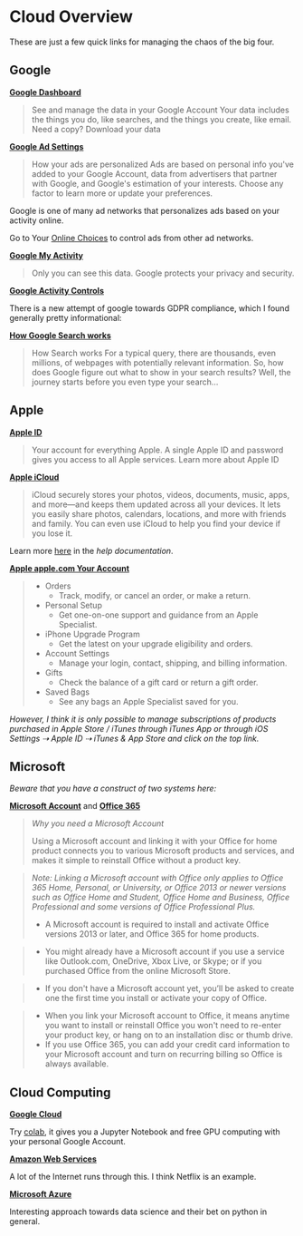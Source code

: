 
# Cloud Overview

These are just a few quick links for managing the chaos of the big four.

## Google

[**Google Dashboard**](https://myaccount.google.com/dashboard)

> See and manage the data in your Google Account
> Your data includes the things you do, like searches,
> and the things you create, like email. Need a copy?
> Download your data

[**Google Ad Settings**](https://adssettings.google.com)

> How your ads are personalized
> Ads are based on personal info you've added to your
> Google Account, data from advertisers that partner
> with Google, and Google's estimation of your
> interests. Choose any factor to learn more or update
> your preferences.

Google is one of many ad networks that personalizes ads based on your activity online.

Go to Your [Online Choices](http://www.youronlinechoices.com/) to control ads
from other ad networks.

[**Google My Activity**](https://myactivity.google.com/myactivity)

> Only you can see this data. Google protects your privacy and
> security.

[**Google Activity Controls**](https://myaccount.google.com/activitycontrols)

There is a new attempt of google towards GDPR compliance, which I found
generally pretty informational:

[**How Google Search works**](https://www.google.com/search/howsearchworks/)

> How Search works For a typical query, there are thousands, even millions, of
> webpages with potentially relevant information.
> So, how does Google figure out what to show in your search results? Well, the
> journey starts before you even type your search…



## Apple

[**Apple ID**](https://appleid.apple.com/)

> Your account for everything Apple.
> A single Apple ID and password gives you access to all Apple
> services. Learn more about Apple ID

[**Apple iCloud**](https://www.icloud.com/)

> iCloud securely stores your photos, videos, documents, music,
> apps, and more—and keeps them updated across all your devices.
> It lets you easily share photos, calendars, locations, and more
> with friends and family. You can even use iCloud to help you find
> your device if you lose it.

Learn more [here](https://help.apple.com/icloud) in the *help documentation*.

[**Apple apple.com Your Account**](https://www.apple.com/shop/account/home)

> * Orders
>     - Track, modify, or cancel an order, or make a return.
> * Personal Setup
>     - Get one-on-one support and guidance from an Apple Specialist.
> * iPhone Upgrade Program
>     - Get the latest on your upgrade eligibility and orders.
> * Account Settings
>     - Manage your login, contact, shipping, and billing information.
> * Gifts
>     - Check the balance of a gift card or return a gift order.
> * Saved Bags
>     - See any bags an Apple Specialist saved for you.

*However, I think it is only possible to manage subscriptions of
products purchased in Apple Store / iTunes through iTunes App or
through iOS Settings ⇢ Apple ID ⇢ iTunes & App Store and click
on the top link.*

## Microsoft

*Beware that you have a construct of two systems here:*

[**Microsoft Account**](https://account.microsoft.com/)
and
[**Office 365**](https://www.office.com/)


> *Why you need a Microsoft Account*
>
> Using a Microsoft account and linking it with your Office for home product
> connects you to various Microsoft products and services, and makes it simple
> to reinstall Office without a product key.

> *Note: Linking a Microsoft account with Office only applies to Office 365 Home,
> Personal, or University, or Office 2013 or newer versions such as Office Home
> and Student, Office Home and Business, Office Professional and some versions
> of Office Professional Plus.*
>
> * A Microsoft account is required to install and activate Office versions 2013 or later, and Office 365 for home products.

> * You might already have a Microsoft account if you use a service like Outlook.com, OneDrive, Xbox Live, or Skype; or if you purchased Office from the online Microsoft Store.

> * If you don't have a Microsoft account yet, you’ll be asked to create one the first time you install or activate your copy of Office.

> * When you link your Microsoft account to Office, it means anytime you want to install or reinstall Office you won't need to re-enter your product key, or hang on to an installation disc or thumb drive.
> * If you use Office 365, you can add your credit card information to your
> Microsoft account and turn on recurring billing so Office is always available.


## Cloud Computing

[**Google Cloud**](https://cloud.google.com/)

Try [colab](https://colab.research.google.com), it gives you a
Jupyter Notebook and free GPU computing with your personal
Google Account.

[**Amazon Web Services**](https://aws.amazon.com/)

A lot of the Internet runs through this. I think Netflix is an
example.

[**Microsoft Azure**](https://portal.azure.com)

Interesting approach towards data science and their bet on
python in general.
